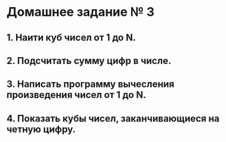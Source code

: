 # Домашнее задание № 3

## 1. Наити куб чисел от 1 до N.
## 2. Подсчитать сумму цифр в числе.
## 3. Написать программу вычесления произведения чисел от 1 до N.
## 4. Показать кубы чисел, заканчивающиеся на четную цифру.

